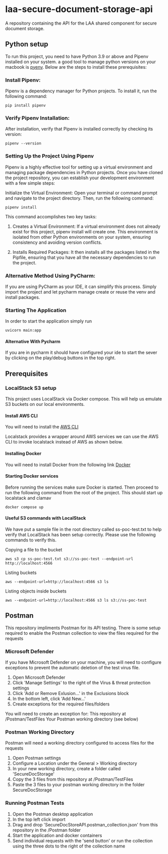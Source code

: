 # laa-secure-document-storage-api
A repository containing the API for the LAA shared component for secure document storage.

## Python setup
To run this project, you need to have Python 3.9 or above and Pipenv installed on your system. a good tool to manage python versions on your macbook is [pyenv](https://github.com/pyenv/pyenv). Below are the steps to install these prerequisites:

### Install Pipenv:
Pipenv is a dependency manager for Python projects. To install it, run the following command:
    
    pip install pipenv

### Verify Pipenv Installation:
After installation, verify that Pipenv is installed correctly by checking its version:
    
    pipenv --version

### Setting Up the Project Using Pipenv
Pipenv is a highly effective tool for setting up a virtual environment and managing package dependencies in Python projects. Once you have cloned the project repository, you can establish your development environment with a few simple steps:

Initialize the Virtual Environment:
Open your terminal or command prompt and navigate to the project directory. Then, run the following command:
    
    pipenv install

This command accomplishes two key tasks:

1. Creates a Virtual Environment: If a virtual environment does not already exist for this project, pipenv install will create one. This environment is isolated from other Python environments on your system, ensuring consistency and avoiding version conflicts.

2. Installs Required Packages: It then installs all the packages listed in the Pipfile, ensuring that you have all the necessary dependencies to run the project.

### Alternative Method Using PyCharm:
If you are using PyCharm as your IDE, it can simplify this process. Simply import the project and let pycharm manage create or reuse the venv and install packages.

### Starting The Application
In order to start the application simply run
    
    uvicorn main:app

#### Alternative With Pycharm
If you are in pycharm it should have configured your ide to start the sever  by clicking on the play/debug buttons in the top right.

## Prerequisites

### LocalStack S3 setup
This project uses LocalStack via Docker compose. This will help us emulate S3 buckets on our local environments.

#### Install AWS CLI
You will need to install the [AWS CLI](https://docs.aws.amazon.com/cli/latest/userguide/getting-started-install.html)

Localstack provides a wrapper around AWS services we can use the AWS CLI to invoke localstack instead of AWS as shown below.

#### Installing Docker
You will need to install Docker from the following link [Docker](https://docs.docker.com/engine/install/)

#### Starting Docker services
Before running the services make sure Docker is started. Then proceed to run the following command from the root of the project.
This should start up localstack and clamav
    
    docker compose up

#### Useful S3 commands with LocalStack
We have put a sample file in the root directory called ss-poc-test.txt to help verify that LocalStack has been setup correctly. Please use the following commands to verify this.

Copying a file to the bucket
    
    aws s3 cp ss-poc-test.txt s3://ss-poc-test --endpoint-url http://localhost:4566

Listing buckets
    
    aws --endpoint-url=http://localhost:4566 s3 ls

Listing objects inside buckets
    
    aws --endpoint-url=http://localhost:4566 s3 ls s3://ss-poc-test

## Postman

This repository impliments Postman for its API testing. There is some setup required to enable the Postman collection to view the files required for the requests

### Microsoft Defender

If you have Microsoft Defender on your machine, you will need to configure exceptions to prevent the automatic deletion of the test virus file.

1. Open Microsoft Defender
2. Click 'Manage Settings' to the right of the Virus & threat protection settings
3. Click 'Add or Remove Exlusion...' in the Exclusions block
4. In the bottom left, click 'Add New...'
5. Create exceptions for the required files/folders

You will need to create an exception for:
This repository at /Postman/TestFiles
Your Postman working directory (see below)

### Postman Working Directory

Postman will need a working directory configured to access files for the requests

1. Open Postman settings
2. Configure a Location under the General > Working directory
3. In your new working directory, create a folder called 'SecureDocStorage'
4. Copy the 3 files from this repository at /Postman/TestFiles
5. Paste the 3 files to your postman working directory in the folder SecureDocStorage

### Running Postman Tests

1. Open the Postman desktop application
2. In the top left click import
3. Drag and drop 'SecureDocStoreAPI.postman_collection.json' from this repository in the /Postman folder
4. Start the application and docker containers
5. Send individual requests with the 'send button' or run the collection using the three dots to the right of the collection name